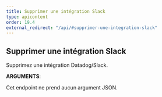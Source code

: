 ```yaml
---
title: Supprimer une intégration Slack
type: apicontent
order: 19.4
external_redirect: "/api/#supprimer-une-integration-slack"
---
```


## Supprimer une intégration Slack

Supprimez une intégration Datadog/Slack.

**ARGUMENTS**:

Cet endpoint ne prend aucun argument JSON.
